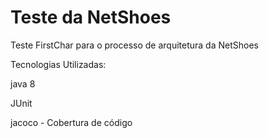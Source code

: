 # Teste da NetShoes
Teste FirstChar para o processo de arquitetura da NetShoes


Tecnologias Utilizadas:

java 8

JUnit

jacoco - Cobertura de código
